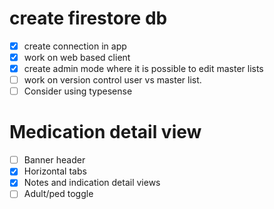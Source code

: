 # create firestore db
- [x] create connection in app 
- [x] work on web based client
- [x] create admin mode where it is possible to edit master lists
- [ ] work on version control user vs master list.
- [ ] Consider using typesense

# Medication detail view
- [ ] Banner header
- [x] Horizontal tabs
- [x] Notes and indication detail views
- [ ] Adult/ped toggle
